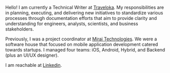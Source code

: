 Hello! I am currently a Technical Writer at [Traveloka](https://traveloka.com). My responsibilities are in planning, executing, and delivering new initiatives to standardize various processes through documentation efforts that aim to provide clarity and understanding for engineers, analysts, scientists, and business stakeholders.

Previously, I was a project coordinator at [Mirai Technologies](https://mirai.co.id/). We were  a software house that focused on mobile application development catered towards startups. I managed four teams: iOS, Android, Hybrid, and Backend (plus an UI/UX designer).

I am reachable at [Linkedin](https://www.linkedin.com/in/yohanneswijaya/). 
